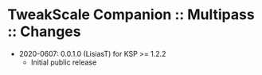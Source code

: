# TweakScale Companion :: Multipass :: Changes

* 2020-0607: 0.0.1.0 (LisiasT) for KSP >= 1.2.2
	+ Initial public release 
